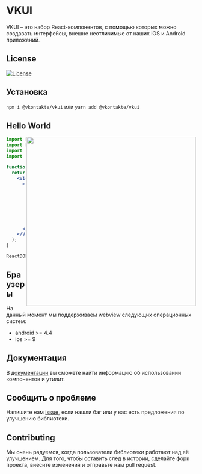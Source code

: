 # VKUI

VKUI – это набор React-компонентов, с помощью которых можно создавать интерфейсы, 
внешне неотличимые от наших iOS и Android приложений.

## License

[![License](https://img.shields.io/github/license/VKCOM/VKUI.svg)](https://github.com/VKCOM/VKUI/blob/master/LICENSE)  

## Установка

`npm i @vkontakte/vkui` или `yarn add @vkontakte/vkui`

## Hello World
<img src="https://github.com/VKCOM/VKUI/blob/master/styleguide/hello_world.png" align="right" height="450" />

```jsx static
import React from 'react';
import ReactDOM from 'react-dom';
import { View, Panel, PanelHeader, Group, List, Cell } from '@vkontakte/vkui';
import '@vkontakte/vkui/dist/vkui.css';

function App () {
  return (
    <View activePanel="main">
      <Panel id="main">
        <PanelHeader>VKUI</PanelHeader>
        <Group title="Items">
          <List>
            <Cell>Hello</Cell>
            <Cell>World</Cell>
          </List>
        </Group>
      </Panel>
    </View>
  );
}

ReactDOM.render(<App />, document.getElementById('root'));
```

## Браузеры

На данный момент мы поддерживаем webview следующих операционных систем:
* android >= 4.4
* ios >= 9

## Документация

В [документации](https://vkcom.github.io/vkui-styleguide/) вы сможете найти информацию об использовании компонентов и утилит.

## Сообщить о проблеме

Напишите нам [issue](https://github.com/VKCOM/VKUI/issues), если нашли баг или у вас есть предложения по улучшению библиотеки.

## Contributing

Мы очень радуемся, когда пользователи библиотеки работают над её улучшением. Для того, чтобы оставить след в 
истории, сделайте форк проекта, внесите изменения и отправьте нам pull request.  





